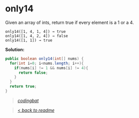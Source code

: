 # only14

Given an array of ints, return true if every element is a 1 or a 4.

```
only14([1, 4, 1, 4]) → true
only14([1, 4, 2, 4]) → false
only14([1, 1]) → true
```

**Solution:**

```java
public boolean only14(int[] nums) {
  for(int i=0; i<nums.length; i++){
    if(nums[i] != 1 && nums[i] != 4){
      return false;
    }
  }
  return true;
}
```

> _[codingbat](https://codingbat.com/prob/p186672)_

> [< _back to readme_](FINDREPLACEREADME)